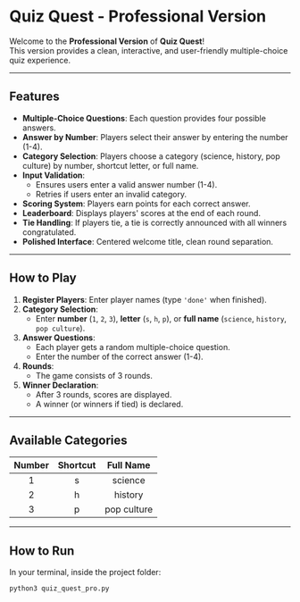 # Quiz Quest - Professional Version

Welcome to the **Professional Version** of **Quiz Quest**!  
This version provides a clean, interactive, and user-friendly multiple-choice quiz experience.

---

##  Features

- **Multiple-Choice Questions**: Each question provides four possible answers.
- **Answer by Number**: Players select their answer by entering the number (1-4).
- **Category Selection**: Players choose a category (science, history, pop culture) by number, shortcut letter, or full name.
- **Input Validation**: 
  - Ensures users enter a valid answer number (1-4).
  - Retries if users enter an invalid category.
- **Scoring System**: Players earn points for each correct answer.
- **Leaderboard**: Displays players' scores at the end of each round.
- **Tie Handling**: If players tie, a tie is correctly announced with all winners congratulated.
- **Polished Interface**: Centered welcome title, clean round separation.

---

##  How to Play

1. **Register Players**: Enter player names (type `'done'` when finished).
2. **Category Selection**: 
   - Enter **number** (`1`, `2`, `3`), **letter** (`s`, `h`, `p`), or **full name** (`science`, `history`, `pop culture`).
3. **Answer Questions**: 
   - Each player gets a random multiple-choice question.
   - Enter the number of the correct answer (1-4).
4. **Rounds**: 
   - The game consists of 3 rounds.
5. **Winner Declaration**:
   - After 3 rounds, scores are displayed.
   - A winner (or winners if tied) is declared.

---

##  Available Categories

| Number | Shortcut | Full Name |
|:------:|:--------:|:---------:|
| 1 | s | science |
| 2 | h | history |
| 3 | p | pop culture |

---

##  How to Run

In your terminal, inside the project folder:

```bash
python3 quiz_quest_pro.py
